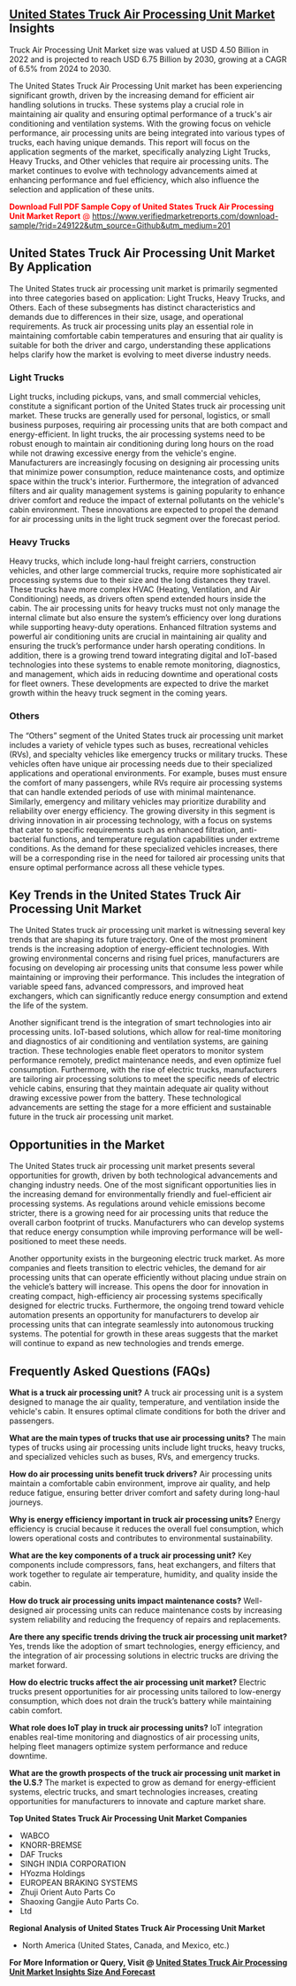 <h2><a href="https://www.verifiedmarketreports.com/download-sample/?rid=249122&amp;utm_source=Github&amp;utm_medium=201" target="_blank">United States Truck Air Processing Unit Market</a> Insights</h2><p>Truck Air Processing Unit Market size was valued at USD 4.50 Billion in 2022 and is projected to reach USD 6.75 Billion by 2030, growing at a CAGR of 6.5% from 2024 to 2030.</p><p><p>The United States Truck Air Processing Unit market has been experiencing significant growth, driven by the increasing demand for efficient air handling solutions in trucks. These systems play a crucial role in maintaining air quality and ensuring optimal performance of a truck's air conditioning and ventilation systems. With the growing focus on vehicle performance, air processing units are being integrated into various types of trucks, each having unique demands. This report will focus on the application segments of the market, specifically analyzing Light Trucks, Heavy Trucks, and Other vehicles that require air processing units. The market continues to evolve with technology advancements aimed at enhancing performance and fuel efficiency, which also influence the selection and application of these units. <p><span class=""><span style="color: #ff0000;"><strong>Download Full PDF Sample Copy of United States Truck Air Processing Unit Market Report</strong> @ </span><a href="https://www.verifiedmarketreports.com/download-sample/?rid=249122&amp;utm_source=Github&amp;utm_medium=201" target="_blank">https://www.verifiedmarketreports.com/download-sample/?rid=249122&amp;utm_source=Github&amp;utm_medium=201</a></span></p></p><h2>United States Truck Air Processing Unit Market By Application</h2><p>The United States truck air processing unit market is primarily segmented into three categories based on application: Light Trucks, Heavy Trucks, and Others. Each of these subsegments has distinct characteristics and demands due to differences in their size, usage, and operational requirements. As truck air processing units play an essential role in maintaining comfortable cabin temperatures and ensuring that air quality is suitable for both the driver and cargo, understanding these applications helps clarify how the market is evolving to meet diverse industry needs.</p><h3>Light Trucks</h3><p>Light trucks, including pickups, vans, and small commercial vehicles, constitute a significant portion of the United States truck air processing unit market. These trucks are generally used for personal, logistics, or small business purposes, requiring air processing units that are both compact and energy-efficient. In light trucks, the air processing systems need to be robust enough to maintain air conditioning during long hours on the road while not drawing excessive energy from the vehicle's engine. Manufacturers are increasingly focusing on designing air processing units that minimize power consumption, reduce maintenance costs, and optimize space within the truck's interior. Furthermore, the integration of advanced filters and air quality management systems is gaining popularity to enhance driver comfort and reduce the impact of external pollutants on the vehicle's cabin environment. These innovations are expected to propel the demand for air processing units in the light truck segment over the forecast period.</p><h3>Heavy Trucks</h3><p>Heavy trucks, which include long-haul freight carriers, construction vehicles, and other large commercial trucks, require more sophisticated air processing systems due to their size and the long distances they travel. These trucks have more complex HVAC (Heating, Ventilation, and Air Conditioning) needs, as drivers often spend extended hours inside the cabin. The air processing units for heavy trucks must not only manage the internal climate but also ensure the system’s efficiency over long durations while supporting heavy-duty operations. Enhanced filtration systems and powerful air conditioning units are crucial in maintaining air quality and ensuring the truck’s performance under harsh operating conditions. In addition, there is a growing trend toward integrating digital and IoT-based technologies into these systems to enable remote monitoring, diagnostics, and management, which aids in reducing downtime and operational costs for fleet owners. These developments are expected to drive the market growth within the heavy truck segment in the coming years.</p><h3>Others</h3><p>The “Others” segment of the United States truck air processing unit market includes a variety of vehicle types such as buses, recreational vehicles (RVs), and specialty vehicles like emergency trucks or military trucks. These vehicles often have unique air processing needs due to their specialized applications and operational environments. For example, buses must ensure the comfort of many passengers, while RVs require air processing systems that can handle extended periods of use with minimal maintenance. Similarly, emergency and military vehicles may prioritize durability and reliability over energy efficiency. The growing diversity in this segment is driving innovation in air processing technology, with a focus on systems that cater to specific requirements such as enhanced filtration, anti-bacterial functions, and temperature regulation capabilities under extreme conditions. As the demand for these specialized vehicles increases, there will be a corresponding rise in the need for tailored air processing units that ensure optimal performance across all these vehicle types.</p><h2>Key Trends in the United States Truck Air Processing Unit Market</h2><p>The United States truck air processing unit market is witnessing several key trends that are shaping its future trajectory. One of the most prominent trends is the increasing adoption of energy-efficient technologies. With growing environmental concerns and rising fuel prices, manufacturers are focusing on developing air processing units that consume less power while maintaining or improving their performance. This includes the integration of variable speed fans, advanced compressors, and improved heat exchangers, which can significantly reduce energy consumption and extend the life of the system.</p><p>Another significant trend is the integration of smart technologies into air processing units. IoT-based solutions, which allow for real-time monitoring and diagnostics of air conditioning and ventilation systems, are gaining traction. These technologies enable fleet operators to monitor system performance remotely, predict maintenance needs, and even optimize fuel consumption. Furthermore, with the rise of electric trucks, manufacturers are tailoring air processing solutions to meet the specific needs of electric vehicle cabins, ensuring that they maintain adequate air quality without drawing excessive power from the battery. These technological advancements are setting the stage for a more efficient and sustainable future in the truck air processing unit market.</p><h2>Opportunities in the Market</h2><p>The United States truck air processing unit market presents several opportunities for growth, driven by both technological advancements and changing industry needs. One of the most significant opportunities lies in the increasing demand for environmentally friendly and fuel-efficient air processing systems. As regulations around vehicle emissions become stricter, there is a growing need for air processing units that reduce the overall carbon footprint of trucks. Manufacturers who can develop systems that reduce energy consumption while improving performance will be well-positioned to meet these needs.</p><p>Another opportunity exists in the burgeoning electric truck market. As more companies and fleets transition to electric vehicles, the demand for air processing units that can operate efficiently without placing undue strain on the vehicle’s battery will increase. This opens the door for innovation in creating compact, high-efficiency air processing systems specifically designed for electric trucks. Furthermore, the ongoing trend toward vehicle automation presents an opportunity for manufacturers to develop air processing units that can integrate seamlessly into autonomous trucking systems. The potential for growth in these areas suggests that the market will continue to expand as new technologies and trends emerge.</p><h2>Frequently Asked Questions (FAQs)</h2><p><b>What is a truck air processing unit?</b> A truck air processing unit is a system designed to manage the air quality, temperature, and ventilation inside the vehicle's cabin. It ensures optimal climate conditions for both the driver and passengers.</p><p><b>What are the main types of trucks that use air processing units?</b> The main types of trucks using air processing units include light trucks, heavy trucks, and specialized vehicles such as buses, RVs, and emergency trucks.</p><p><b>How do air processing units benefit truck drivers?</b> Air processing units maintain a comfortable cabin environment, improve air quality, and help reduce fatigue, ensuring better driver comfort and safety during long-haul journeys.</p><p><b>Why is energy efficiency important in truck air processing units?</b> Energy efficiency is crucial because it reduces the overall fuel consumption, which lowers operational costs and contributes to environmental sustainability.</p><p><b>What are the key components of a truck air processing unit?</b> Key components include compressors, fans, heat exchangers, and filters that work together to regulate air temperature, humidity, and quality inside the cabin.</p><p><b>How do truck air processing units impact maintenance costs?</b> Well-designed air processing units can reduce maintenance costs by increasing system reliability and reducing the frequency of repairs and replacements.</p><p><b>Are there any specific trends driving the truck air processing unit market?</b> Yes, trends like the adoption of smart technologies, energy efficiency, and the integration of air processing solutions in electric trucks are driving the market forward.</p><p><b>How do electric trucks affect the air processing unit market?</b> Electric trucks present opportunities for air processing units tailored to low-energy consumption, which does not drain the truck’s battery while maintaining cabin comfort.</p><p><b>What role does IoT play in truck air processing units?</b> IoT integration enables real-time monitoring and diagnostics of air processing units, helping fleet managers optimize system performance and reduce downtime.</p><p><b>What are the growth prospects of the truck air processing unit market in the U.S.?</b> The market is expected to grow as demand for energy-efficient systems, electric trucks, and smart technologies increases, creating opportunities for manufacturers to innovate and capture market share.</p></p><p><strong>Top United States Truck Air Processing Unit Market Companies</strong></p><div data-test-id=""><p><li>WABCO</li><li> KNORR-BREMSE</li><li> DAF Trucks</li><li> SINGH INDIA CORPORATION</li><li> HYozma Holdings</li><li> EUROPEAN BRAKING SYSTEMS</li><li> Zhuji Orient Auto Parts Co</li><li> Shaoxing Gangjie Auto Parts Co.</li><li>Ltd</li></p><div><strong>Regional Analysis of&nbsp;United States Truck Air Processing Unit Market</strong></div><ul><li dir="ltr"><p dir="ltr">North America&nbsp;(United States, Canada, and Mexico, etc.)</p></li></ul><p><strong>For More Information or Query, Visit @&nbsp;</strong><strong><a href="https://www.verifiedmarketreports.com/product/truck-air-processing-unit-market/?utm_source=Github&amp;utm_medium=201" target="_blank">United States Truck Air Processing Unit Market Insights Size And Forecast</a></strong></p></div>
